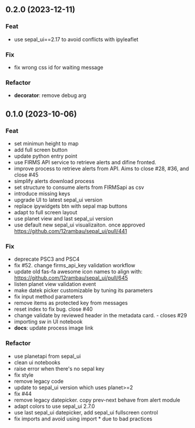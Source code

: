 ## 0.2.0 (2023-12-11)

### Feat

- use sepal_ui==2.17 to avoid conflicts with ipyleaflet

### Fix

- fix wrong css id for waiting message

### Refactor

- **decorator**: remove debug arg

## 0.1.0 (2023-10-06)

### Feat

- set minimun height to map
- add full screen button
- update python entry point
- use FIRMS API service to retrieve alerts and difine fronted.
- improve process to retrieve alerts from API. Aims to close #28, #36, and close #45
- simplify alerts download process
- set structure to consume alerts from FIRMSapi as csv
- introduce missing keys
- upgrade UI to latest sepal_ui version
- replace ipywidgets btn with sepal map buttons
- adapt to full screen layout
- use planet view and last sepal_ui version
- use default new sepal_ui visualizaiton. once approved https://github.com/12rambau/sepal_ui/pull/441

### Fix

- deprecate PSC3 and PSC4
- fix #52. change firms_api_key validation workflow
- update old fas-fa awesome icon names to align with: https://github.com/12rambau/sepal_ui/pull/645
- listen planet view validation event
- make datek picker customizable by tuning its parameters
- fix input method parameters
- remove items as protected key from messages
- reset index to fix bug. close #40
- change validate by reviewed header in the metadata card. - closes #29
- importing sw in UI notebook
- **docs**: update process image link

### Refactor

- use planetapi from sepal_ui
- clean ui notebooks
- raise error when there's no sepal key
- fix style
- remove legacy code
- update to sepal_ui version which uses planet>=2
- fix #44
- remove legacy datepicker. copy prev-next behave from alert module
- adapt colors to use sepal_ui 2.7.0
- use last sepal_ui datepicker, add sepal_ui fullscreen control
- fix imports and avoid using import * due to bad practices
